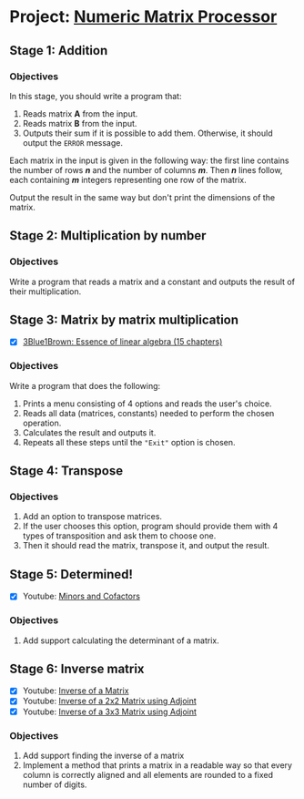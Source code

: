 
# Project: [Numeric Matrix Processor](https://hyperskill.org/projects/96)

## Stage 1: Addition

### Objectives

In this stage, you should write a program that:
 1. Reads matrix **A** from the input.
 2. Reads matrix **B** from the input.
 3. Outputs their sum if it is possible to add them. Otherwise, 
    it should output the `ERROR` message.

Each matrix in the input is given in the following way: the first line 
contains the number of rows ***n*** and the number of columns ***m***. 
Then ***n*** lines follow, each containing ***m*** integers representing 
one row of the matrix.

Output the result in the same way but don't print the dimensions of the 
matrix.


## Stage 2: Multiplication by number

### Objectives

Write a program that reads a matrix and a constant and outputs 
the result of their multiplication.


## Stage 3: Matrix by matrix multiplication 

 - [x] [3Blue1Brown: Essence of linear algebra (15 chapters)][Essence of linear algebra]

### Objectives

Write a program that does the following:
 1. Prints a menu consisting of 4 options and reads the user's choice.
 2. Reads all data (matrices, constants) needed to perform the chosen 
    operation.
 3. Calculates the result and outputs it.
 4. Repeats all these steps until the `"Exit"` option is chosen.


## Stage 4: Transpose 

### Objectives
 1. Add an option to transpose matrices.
 2. If the user chooses this option, program should provide them with 4 
    types of transposition and ask them to choose one.
 3. Then it should read the matrix, transpose it, and output the result.


## Stage 5: Determined! 

 - [x] Youtube: [Minors and Cofactors][Matrices – Minors and Cofactors]

### Objectives
 1. Add support calculating the determinant of a matrix.


## Stage 6: Inverse matrix

 - [x] Youtube: [Inverse of a Matrix][]
 - [x] Youtube: [Inverse of a 2x2 Matrix using Adjoint][]
 - [x] Youtube: [Inverse of a 3x3 Matrix using Adjoint][]

### Objectives
 1. Add support finding the inverse of a matrix
 2. Implement a method that prints a matrix in a readable way so that 
    every column is correctly aligned and all elements are rounded 
    to a fixed number of digits.

[Essence of linear algebra]: https://www.youtube.com/watch?v=fNk_zzaMoSs&list=PLZHQObOWTQDPD3MizzM2xVFitgF8hE_ab
[Matrices – Minors and Cofactors]: https://www.youtube.com/watch?v=KMKd993vG9Q
[Inverse of a Matrix]: https://www.youtube.com/watch?v=AMLUikdDQGk
[Inverse of a 2x2 Matrix using Adjoint]: https://www.youtube.com/watch?v=HYWeEx21WWw
[Inverse of a 3x3 Matrix using Adjoint]: https://www.youtube.com/watch?v=xfhzwNkMNg4